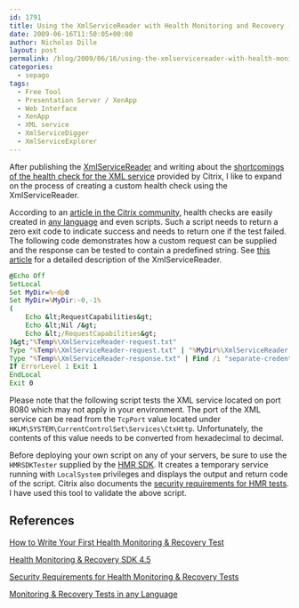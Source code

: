 ```yaml
---
id: 1791
title: Using the XmlServiceReader with Health Monitoring and Recovery (HMR)
date: 2009-06-16T11:50:05+00:00
author: Nicholas Dille
layout: post
permalink: /blog/2009/06/16/using-the-xmlservicereader-with-health-monitoring-and-recovery-hmr/
categories:
  - sepago
tags:
  - Free Tool
  - Presentation Server / XenApp
  - Web Interface
  - XenApp
  - XML service
  - XmlServiceDigger
  - XmlServiceExplorer
---
```

After publishing the [XmlServiceReader](/blog/2009/05/19/health-checking-the-xml-service-with-custom-requests) and writing about the [shortcomings of the health check for the XML service](/blog/2009/06/05/what-does-xmlservicetester-exe-in-hmr-do/ "What does XMLServiceTester.exe in HMR do?") provided by Citrix, I like to expand on the process of creating a custom health check using the XmlServiceReader.

<!--more-->

According to an [article in the Citrix community](http://community.citrix.com/pages/viewpage.action?pageId=37388848), health checks are easily created in [any language](http://community.citrix.com/pages/viewpage.action?pageId=37388934) and even scripts. Such a script needs to return a zero exit code to indicate success and needs to return one if the test failed. The following code demonstrates how a custom request can be supplied and the response can be tested to contain a predefined string. See [this article](/blog/2009/05/19/health-checking-the-xml-service-with-custom-requests/ "Health Checking the XML Service with Custom Requests") for a detailed description of the XmlServiceReader.

```bat
@Echo Off
SetLocal
Set MyDir=%~dp0
Set MyDir=%MyDir:~0,-1%
(
    Echo &lt;RequestCapabilities&gt;
    Echo &lt;Nil /&gt;
    Echo &lt;/RequestCapabilities&gt;
)&gt;"%Temp%\XmlServiceReader-request.txt"
Type "%Temp%\XmlServiceReader-request.txt" | "%MyDir%\XmlServiceReader.exe" -server %ComputerName% -port 8080 –stream &gt;"%Temp%\XmlServiceReader-response.txt"
Type "%Temp%\XmlServiceReader-response.txt" | Find /i "separate-credentials-validation"
If ErrorLevel 1 Exit 1
EndLocal
Exit 0
```

Please note that the following script tests the XML service located on port 8080 which may not apply in your environment. The port of the XML service can be read from the `TcpPort` value located under `HKLM\SYSTEM\CurrentControlSet\Services\CtxHttp`. Unfortunately, the contents of this value needs to be converted from hexadecimal to decimal.

Before deploying your own script on any of your servers, be sure to use the `HMRSDKTester` supplied by the [HMR SDK](http://community.citrix.com/pages/viewpage.action?pageId=37388945). It creates a temporary service running with `LocalSystem` privileges and displays the output and return code of the script. Citrix also documents the [security requirements for HMR tests](http://community.citrix.com/pages/viewpage.action?pageId=37388825). I have used this tool to validate the above script.

## References

[How to Write Your First Health Monitoring & Recovery Test](http://community.citrix.com/pages/viewpage.action?pageId=37388848)

[Health Monitoring & Recovery SDK 4.5](http://community.citrix.com/pages/viewpage.action?pageId=37388945)

[Security Requirements for Health Monitoring & Recovery Tests](http://community.citrix.com/pages/viewpage.action?pageId=37388825)

[Monitoring & Recovery Tests in any Language](http://community.citrix.com/pages/viewpage.action?pageId=37388934)
